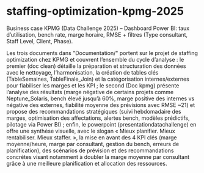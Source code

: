 # staffing-optimization-kpmg-2025
Business case KPMG (Data Challenge 2025) – Dashboard Power BI: taux d’utilisation, bench rate, marge horaire, RMSE + filtres (Type consultant, Staff Level, Client, Phase).

Les trois documents dans "Documentation/" portent sur le projet de staffing optimization chez KPMG et couvrent l’ensemble du cycle d’analyse : le premier (doc clean) détaille la préparation et structuration des données avec le nettoyage, l’harmonisation, la création de tables clés (TableSemaines, TableFinale_Join) et la catégorisation internes/externes pour fiabiliser les marges et les KPI ; le second (Doc kpmg) présente l’analyse des résultats (marge négative de certains projets comme Neptune_Solaris, bench élevé jusqu’à 60%, marge positive des internes vs négative des externes, fiabilité moyenne des prévisions avec RMSE ~21) et propose des recommandations stratégiques (suivi hebdomadaire des marges, optimisation des affectations, alertes bench, modèles prédictifs, pilotage via Power BI) ; enfin, le powerpoint (presentationdatachallenge) en offre une synthèse visuelle, avec le slogan « Mieux planifier. Mieux rentabiliser. Mieux staffer. », la mise en avant des 4 KPI clés (marge moyenne/heure, marge par consultant, gestion du bench, erreurs de planification), des scénarios de prévision et des recommandations concrètes visant notamment à doubler la marge moyenne par consultant grâce à une meilleure planification et allocation des ressources.
